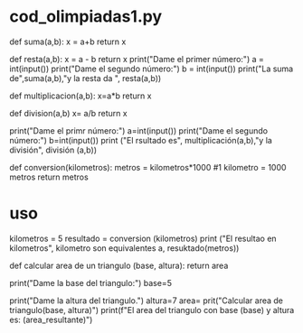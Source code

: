 # cod_olimpiadas1.py
def suma(a,b):
  x = a+b
  return x

def resta(a,b):
x = a - b
return x
print("Dame el primer número:")
a = int(input())
print("Dame el segundo número:")
b = int(input())
print("La suma de",suma(a,b),"y la resta da ", resta(a,b))




def multiplicacion(a,b):
  x=a*b
  return x 

def division(a,b)
x= a/b
return x


print("Dame el primr número:")
a=int(input())
print("Dame el segundo número:")
b=int(input())
print ("El rsultado es", multiplicación(a,b),"y la división", división (a,b))





def conversion(kilometros):
  metros = kilometros*1000 #1 kilometro = 1000 metros 
return metros 


# uso
kilometros = 5 
resultado = conversion (kilometros)
print ("El resultao en kilometros", kilometro son equivalentes a, resuktado(metros))




def calcular area de un triangulo (base, altura):
return area


print("Dame la base del triangulo:")
base=5

print("Dame la altura del triangulo.")
altura=7
area= prit("Calcular area de triangulo(base, altura)")
print(f"El area del triangulo con base (base) y altura es: (area_resultante)")

